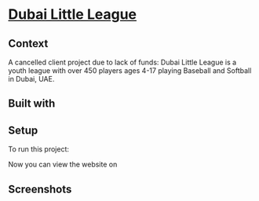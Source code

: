 # [Dubai Little League](http://dubailittleleague.herokuapp.com)

## Context
A cancelled client project due to lack of funds: Dubai Little League is a youth league with over 450 players ages 4-17 playing Baseball and Softball in Dubai, UAE.

## Built with

## Setup
To run this project:

Now you can view the website on

## Screenshots
